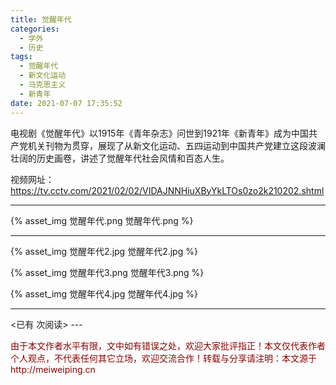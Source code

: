 ```yaml
---
title: 觉醒年代
categories:
  - 学外
  - 历史
tags:
  - 觉醒年代
  - 新文化运动
  - 马克思主义
  - 新青年
date: 2021-07-07 17:35:52
---
```


电视剧《觉醒年代》以1915年《青年杂志》问世到1921年《新青年》成为中国共产党机关刊物为贯穿，展现了从新文化运动、五四运动到中国共产党建立这段波澜壮阔的历史画卷，讲述了觉醒年代社会风情和百态人生。

视频网址：https://tv.cctv.com/2021/02/02/VIDAJNNHiuXByYkLTOs0zo2k210202.shtml 

----

{% asset_img 觉醒年代.png 觉醒年代.png %} 

----

{% asset_img 觉醒年代2.jpg 觉醒年代2.jpg %} 

{% asset_img 觉醒年代3.png 觉醒年代3.png %} 

{% asset_img 觉醒年代4.jpg 觉醒年代4.jpg %} 

---
<span id="busuanzi_container_page_pv">
<已有 <span id="busuanzi_value_page_pv"></span> 次阅读>
</span>
---

<p style="color:darkred"> 由于本文作者水平有限，文中如有错误之处，欢迎大家批评指正！本文仅代表作者个人观点，不代表任何其它立场，欢迎交流合作！转载与分享请注明：本文源于 http://meiweiping.cn </p>
